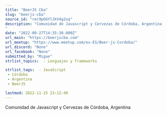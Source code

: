 ```yaml
---
title: "BeerJS Cba"
slug: "beerjs-cba"
source_id: "rec9pOGYlJkV4g2uq"
description: "Comunidad de Javascript y Cervezas de Córdoba, Argentina
"
date: "2022-09-27T14:35:30.000Z"
url_main: "https://beerjscba.com"
url_meetup: "https://www.meetup.com/es-ES/Beer-js-Cordoba/"
url_discord: "None"
url_facebook: "None"
submitted_by: "Migue"
strlist_topics:  - Lenguajes y frameworks

strlist_tags:  - JavaScript
 - Córdoba
 - Argentina
 - BeerJS

lastmod: 2022-11-25 23:12:49
---
```


Comunidad de Javascript y Cervezas de Córdoba, Argentina
